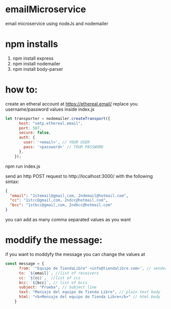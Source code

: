 # emailMicroservice
email microservice using nodeJs and nodemailer

# npm installs

1. npm install express
1. npm install nodemailer
1. npm install body-parser

# how to:

create an etheral account at https://ethereal.email/
replace you username/password values inside index.js

```javascript
let transporter = nodemailer.createTransport({
      host: "smtp.ethereal.email",
      port: 587,
      secure: false,
      auth: {
        user: '<email>', // YOUR USER
        pass: '<password>' // TOUR PASSWORD
      },
    });
```

npm run index.js

send an http POST request to http://localhost:3000/ with the following sintax:

```JSON
{
  "email": "1stemail@gmail,com, 2ndemail@hotmail.com",
  "cc": "1stcc@gmail,com, 2ndcc@hotmail.com",
  "bcc": "1stbcc@gmail,com, 2ndbcc@hotmail.com"
}
```
you can add as many comma separated values as you want

# moddify the message:
 if you want to moddyfy the message you can change the values at

```javascript
const message = {
      from: '"Equipo de TiendaLibre" <info@tiendalibre.com>', // sender address
      to: `${email}`, //list of receivers
      cc: `${cc}`,  //list of ccs
      bcc: `${bcc}`, // list of bccs
      subject: "Prueba", // Subject line
      text: "Mensaje del equipo de Tienda Libre", // plain text body
      html: "<b>Mensaje del equipo de Tienda Libre</b>" // html body
    }
```
